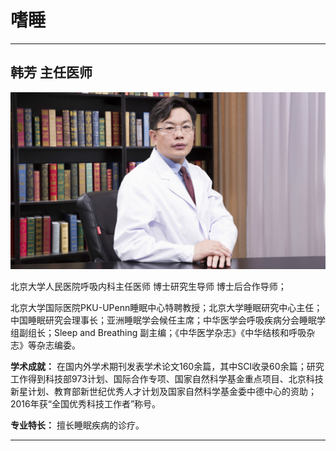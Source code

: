 # 嗜睡

---

## 韩芳 主任医师

![1679213354150](image/c03_091/1679213354150.png)

北京大学人民医院呼吸内科主任医师 博士研究生导师 博士后合作导师；

北京大学国际医院PKU-UPenn睡眠中心特聘教授；北京大学睡眠研究中心主任；中国睡眠研究会理事长；亚洲睡眠学会候任主席；中华医学会呼吸疾病分会睡眠学组副组长；Sleep and Breathing 副主编；《中华医学杂志》《中华结核和呼吸杂志》等杂志编委。


**学术成就：** 在国内外学术期刊发表学术论文160余篇，其中SCI收录60余篇；研究工作得到科技部973计划、国际合作专项、国家自然科学基金重点项目、北京科技新星计划、教育部新世纪优秀人才计划及国家自然科学基金委中德中心的资助；2016年获“全国优秀科技工作者”称号。


**专业特长：** 擅长睡眠疾病的诊疗。

---
